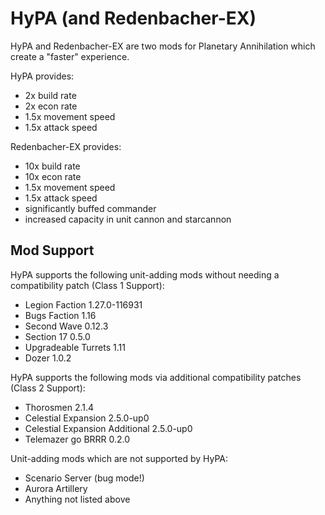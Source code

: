 # HyPA (and Redenbacher-EX)

HyPA and Redenbacher-EX are two mods for Planetary Annihilation which create a "faster" experience.

HyPA provides:
- 2x build rate
- 2x econ rate
- 1.5x movement speed
- 1.5x attack speed
  
Redenbacher-EX provides:
- 10x build rate
- 10x econ rate
- 1.5x movement speed
- 1.5x attack speed
- significantly buffed commander
- increased capacity in unit cannon and starcannon

## Mod Support

HyPA supports the following unit-adding mods without needing a compatibility patch (Class 1 Support):
- Legion Faction 1.27.0-116931
- Bugs Faction 1.16
- Second Wave 0.12.3
- Section 17 0.5.0
- Upgradeable Turrets 1.11
- Dozer 1.0.2

HyPA supports the following mods via additional compatibility patches (Class 2 Support):
- Thorosmen 2.1.4
- Celestial Expansion 2.5.0-up0
- Celestial Expansion Additional 2.5.0-up0
- Telemazer go BRRR 0.2.0

Unit-adding mods which are not supported by HyPA:
- Scenario Server (bug mode!)
- Aurora Artillery
- Anything not listed above
